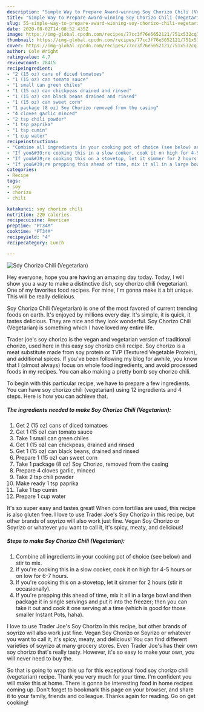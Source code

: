 ```yaml
---
description: "Simple Way to Prepare Award-winning Soy Chorizo Chili (Vegetarian)"
title: "Simple Way to Prepare Award-winning Soy Chorizo Chili (Vegetarian)"
slug: 55-simple-way-to-prepare-award-winning-soy-chorizo-chili-vegetarian
date: 2020-08-02T14:08:52.435Z
image: https://img-global.cpcdn.com/recipes/77cc3f76e5652121/751x532cq70/soy-chorizo-chili-vegetarian-recipe-main-photo.jpg
thumbnail: https://img-global.cpcdn.com/recipes/77cc3f76e5652121/751x532cq70/soy-chorizo-chili-vegetarian-recipe-main-photo.jpg
cover: https://img-global.cpcdn.com/recipes/77cc3f76e5652121/751x532cq70/soy-chorizo-chili-vegetarian-recipe-main-photo.jpg
author: Cole Wright
ratingvalue: 4.7
reviewcount: 28415
recipeingredient:
- "2 (15 oz) cans of diced tomatoes"
- "1 (15 oz) can tomato sauce"
- "1 small can green chiles"
- "1 (15 oz) can chickpeas drained and rinsed"
- "1 (15 oz) can black beans drained and rinsed"
- "1 (15 oz) can sweet corn"
- "1 package (8 oz) Soy Chorizo removed from the casing"
- "4 cloves garlic minced"
- "2 tsp chili powder"
- "1 tsp paprika"
- "1 tsp cumin"
- "1 cup water"
recipeinstructions:
- "Combine all ingredients in your cooking pot of choice (see below) and stir to mix."
- "If you&#39;re cooking this in a slow cooker, cook it on high for 4-5 hours or on low for 6-7 hours."
- "If you&#39;re cooking this on a stovetop, let it simmer for 2 hours (stir it occasionally)."
- "If you&#39;re prepping this ahead of time, mix it all in a large bowl and then package it in single servings and put it into the freezer; then you can take it out and cook it one serving at a time (which is good for those smaller Instant Pots, haha)."
categories:
- Recipe
tags:
- soy
- chorizo
- chili

katakunci: soy chorizo chili 
nutrition: 220 calories
recipecuisine: American
preptime: "PT34M"
cooktime: "PT34M"
recipeyield: "4"
recipecategory: Lunch

---
```



![Soy Chorizo Chili (Vegetarian)](https://img-global.cpcdn.com/recipes/77cc3f76e5652121/751x532cq70/soy-chorizo-chili-vegetarian-recipe-main-photo.jpg)

Hey everyone, hope you are having an amazing day today. Today, I will show you a way to make a distinctive dish, soy chorizo chili (vegetarian). One of my favorites food recipes. For mine, I'm gonna make it a bit unique. This will be really delicious.

Soy Chorizo Chili (Vegetarian) is one of the most favored of current trending foods on earth. It's enjoyed by millions every day. It's simple, it is quick, it tastes delicious. They are nice and they look wonderful. Soy Chorizo Chili (Vegetarian) is something which I have loved my entire life.

Trader joe&#39;s soy chorizo is the vegan and vegetarian version of traditional chorizo, used here in this easy soy chorizo chili recipe. Soy chorizo is a meat substitute made from soy protein or TVP (Textured Vegetable Protein), and additional spices. If you&#39;ve been following my blog for awhile, you know that I (almost always) focus on whole food ingredients, and avoid processed foods in my recipes. You can also making a pretty bomb soy chorizo chili.


To begin with this particular recipe, we have to prepare a few ingredients. You can have soy chorizo chili (vegetarian) using 12 ingredients and 4 steps. Here is how you can achieve that.

<!--inarticleads1-->

##### The ingredients needed to make Soy Chorizo Chili (Vegetarian):

1. Get 2 (15 oz) cans of diced tomatoes
1. Get 1 (15 oz) can tomato sauce
1. Take 1 small can green chiles
1. Get 1 (15 oz) can chickpeas, drained and rinsed
1. Get 1 (15 oz) can black beans, drained and rinsed
1. Prepare 1 (15 oz) can sweet corn
1. Take 1 package (8 oz) Soy Chorizo, removed from the casing
1. Prepare 4 cloves garlic, minced
1. Take 2 tsp chili powder
1. Make ready 1 tsp paprika
1. Take 1 tsp cumin
1. Prepare 1 cup water


It&#39;s so super easy and tastes great! When corn tortillas are used, this recipe is also gluten free. I love to use Trader Joe&#39;s Soy Chorizo in this recipe, but other brands of soyrizo will also work just fine. Vegan Soy Chorizo or Soyrizo or whatever you want to call it, it&#39;s spicy, meaty, and delicious! 

<!--inarticleads2-->

##### Steps to make Soy Chorizo Chili (Vegetarian):

1. Combine all ingredients in your cooking pot of choice (see below) and stir to mix.
1. If you&#39;re cooking this in a slow cooker, cook it on high for 4-5 hours or on low for 6-7 hours.
1. If you&#39;re cooking this on a stovetop, let it simmer for 2 hours (stir it occasionally).
1. If you&#39;re prepping this ahead of time, mix it all in a large bowl and then package it in single servings and put it into the freezer; then you can take it out and cook it one serving at a time (which is good for those smaller Instant Pots, haha).


I love to use Trader Joe&#39;s Soy Chorizo in this recipe, but other brands of soyrizo will also work just fine. Vegan Soy Chorizo or Soyrizo or whatever you want to call it, it&#39;s spicy, meaty, and delicious! You can find different varieties of soyrizo at many grocery stores. Even Trader Joe&#39;s has their own soy chorizo that&#39;s really tasty. However, it&#39;s so easy to make your own, you will never need to buy the. 

So that is going to wrap this up for this exceptional food soy chorizo chili (vegetarian) recipe. Thank you very much for your time. I'm confident you will make this at home. There is gonna be interesting food in home recipes coming up. Don't forget to bookmark this page on your browser, and share it to your family, friends and colleague. Thanks again for reading. Go on get cooking!
